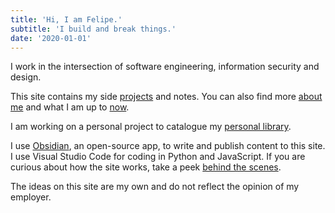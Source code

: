 ```yaml
---
title: 'Hi, I am Felipe.'
subtitle: 'I build and break things.'
date: '2020-01-01'
---
```


I work in the intersection of software engineering, information security and design.

This site contains my side
[projects](/projects) and notes. You can also find more
[about me](/about) and what I am up to [now](/now).

I am working on a personal project to catalogue my [personal library](/projects/book).

I use [Obsidian](https://obsidian.md/), an open-source app, to write and publish content to
this site. I use Visual Studio Code for coding in Python and JavaScript. If you are curious about how the site works, take
a peek [behind the scenes](/notes/colophon).

The ideas on this site are my own and do not reflect the opinion of my employer.